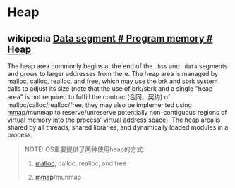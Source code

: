 # Heap

## wikipedia [Data segment # Program memory # Heap](https://en.wikipedia.org/wiki/Data_segment#Heap)

The heap area commonly begins at the end of the `.bss` and `.data` segments and grows to larger addresses from there. The heap area is managed by [malloc](https://en.wikipedia.org/wiki/Malloc), calloc, realloc, and free, which may use the [brk](https://en.wikipedia.org/wiki/Sbrk) and [sbrk](https://en.wikipedia.org/wiki/Sbrk) system calls to adjust its size (note that the use of brk/sbrk and a single "heap area" is not required to fulfill the contract(合同、契约) of malloc/calloc/realloc/free; they may also be implemented using [mmap](https://en.wikipedia.org/wiki/Mmap)/munmap to reserve/unreserve potentially non-contiguous regions of virtual memory into the process' [virtual address space](https://en.wikipedia.org/wiki/Virtual_address_space)). The heap area is shared by all threads, shared libraries, and dynamically loaded modules in a process.

> NOTE: OS重要提供了两种使用heap的方式:
>
> 1) [malloc](https://en.wikipedia.org/wiki/Malloc), calloc, realloc, and free
>
> 2) [mmap](https://en.wikipedia.org/wiki/Mmap)/munmap 
